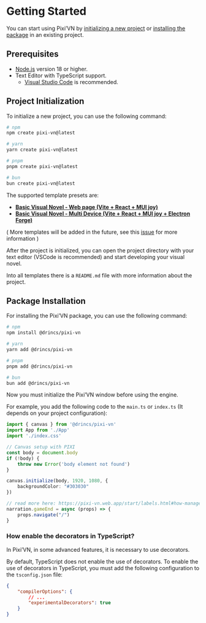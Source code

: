 # Getting Started

You can start using Pixi’VN by [initializing a new project](#project-initialization) or [installing the package](#package-installation) in an existing project.

## Prerequisites

* [Node.js](https://nodejs.org/) version 18 or higher.
* Text Editor with TypeScript support.
  * [Visual Studio Code](https://code.visualstudio.com/) is recommended.

## Project Initialization

To initialize a new project, you can use the following command:

```bash
# npm
npm create pixi-vn@latest

# yarn
yarn create pixi-vn@latest

# pnpm
pnpm create pixi-vn@latest

# bun
bun create pixi-vn@latest
```

The supported template presets are:

* **[Basic Visual Novel - Web page (Vite + React + MUI joy)](https://github.com/DRincs-Productions/pixi-vn-react-template)**
* **[Basic Visual Novel - Multi Device (Vite + React + MUI joy + Electron Forge)](https://github.com/DRincs-Productions/pixi-vn-react-template/tree/electron)**

( More templates will be added in the future, see this [issue](https://github.com/DRincs-Productions/pixi-vn/issues/162) for more information )

After the project is initialized, you can open the project directory with your text editor (VSCode is recommended) and start developing your visual novel.

Into all templates there is a `README.md` file with more information about the project.

## Package Installation

For installing the Pixi’VN package, you can use the following command:

```bash
# npm
npm install @drincs/pixi-vn

# yarn
yarn add @drincs/pixi-vn

# pnpm
pnpm add @drincs/pixi-vn

# bun
bun add @drincs/pixi-vn
```

Now you must initialize the Pixi’VN window before using the engine.

For example, you add the following code to the `main.ts` or `index.ts` (It depends on your project configuration):

```typescript
import { canvas } from '@drincs/pixi-vn'
import App from './App'
import './index.css'

// Canvas setup with PIXI
const body = document.body
if (!body) {
    throw new Error('body element not found')
}

canvas.initialize(body, 1920, 1080, {
    backgroundColor: "#303030"
})

// read more here: https://pixi-vn.web.app/start/labels.html#how-manage-the-end-of-the-game
narration.gameEnd = async (props) => {
    props.navigate("/")
}
```

### How enable the decorators in TypeScript?

In Pixi’VN, in some advanced features, it is necessary to use decorators.

By default, TypeScript does not enable the use of decorators. To enable the use of decorators in TypeScript, you must add the following configuration to the `tsconfig.json` file:

```json
{
    "compilerOptions": {
        // ...
        "experimentalDecorators": true
    }
}
```
